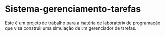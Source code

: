 # Sistema-gerenciamento-tarefas

Este é um projeto de trabalho para a matéria de laboratório de programação que visa construir uma simulação de um gerenciador de tarefas. 
